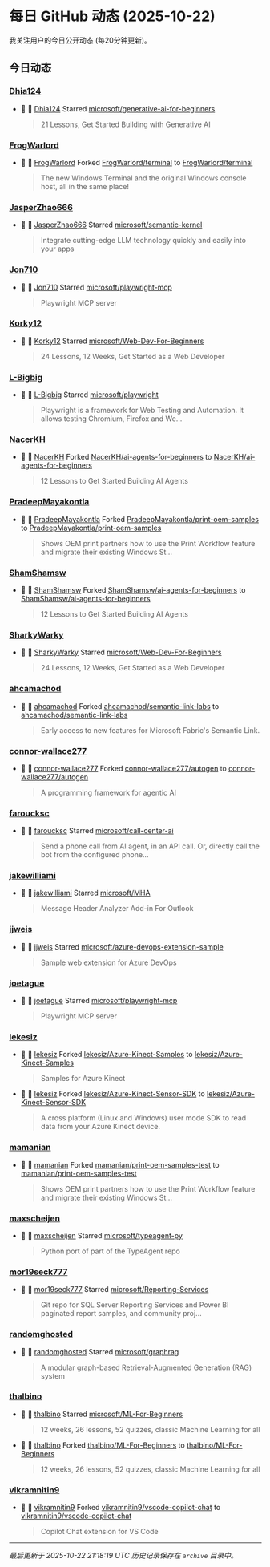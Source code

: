 # 每日 GitHub 动态 (2025-10-22)

我关注用户的今日公开动态 (每20分钟更新)。

## 今日动态

### [Dhia124](https://github.com/Dhia124)
- 🌟 👤 [Dhia124](https://github.com/Dhia124) Starred [microsoft/generative-ai-for-beginners](https://github.com/microsoft/generative-ai-for-beginners)
  > 21 Lessons, Get Started Building with Generative AI 

### [FrogWarlord](https://github.com/FrogWarlord)
- 🍴 👤 [FrogWarlord](https://github.com/FrogWarlord) Forked [FrogWarlord/terminal](https://github.com/FrogWarlord/terminal) to [FrogWarlord/terminal](https://github.com/FrogWarlord/terminal)
  > The new Windows Terminal and the original Windows console host, all in the same place!

### [JasperZhao666](https://github.com/JasperZhao666)
- 🌟 👤 [JasperZhao666](https://github.com/JasperZhao666) Starred [microsoft/semantic-kernel](https://github.com/microsoft/semantic-kernel)
  > Integrate cutting-edge LLM technology quickly and easily into your apps

### [Jon710](https://github.com/Jon710)
- 🌟 👤 [Jon710](https://github.com/Jon710) Starred [microsoft/playwright-mcp](https://github.com/microsoft/playwright-mcp)
  > Playwright MCP server

### [Korky12](https://github.com/Korky12)
- 🌟 👤 [Korky12](https://github.com/Korky12) Starred [microsoft/Web-Dev-For-Beginners](https://github.com/microsoft/Web-Dev-For-Beginners)
  > 24 Lessons, 12 Weeks, Get Started as a Web Developer

### [L-Bigbig](https://github.com/L-Bigbig)
- 🌟 👤 [L-Bigbig](https://github.com/L-Bigbig) Starred [microsoft/playwright](https://github.com/microsoft/playwright)
  > Playwright is a framework for Web Testing and Automation. It allows testing Chromium, Firefox and We...

### [NacerKH](https://github.com/NacerKH)
- 🍴 👤 [NacerKH](https://github.com/NacerKH) Forked [NacerKH/ai-agents-for-beginners](https://github.com/NacerKH/ai-agents-for-beginners) to [NacerKH/ai-agents-for-beginners](https://github.com/NacerKH/ai-agents-for-beginners)
  > 12 Lessons to Get Started Building AI Agents

### [PradeepMayakontla](https://github.com/PradeepMayakontla)
- 🍴 👤 [PradeepMayakontla](https://github.com/PradeepMayakontla) Forked [PradeepMayakontla/print-oem-samples](https://github.com/PradeepMayakontla/print-oem-samples) to [PradeepMayakontla/print-oem-samples](https://github.com/PradeepMayakontla/print-oem-samples)
  > Shows OEM print partners how to use the Print Workflow feature and migrate their existing Windows St...

### [ShamShamsw](https://github.com/ShamShamsw)
- 🍴 👤 [ShamShamsw](https://github.com/ShamShamsw) Forked [ShamShamsw/ai-agents-for-beginners](https://github.com/ShamShamsw/ai-agents-for-beginners) to [ShamShamsw/ai-agents-for-beginners](https://github.com/ShamShamsw/ai-agents-for-beginners)
  > 12 Lessons to Get Started Building AI Agents

### [SharkyWarky](https://github.com/SharkyWarky)
- 🌟 👤 [SharkyWarky](https://github.com/SharkyWarky) Starred [microsoft/Web-Dev-For-Beginners](https://github.com/microsoft/Web-Dev-For-Beginners)
  > 24 Lessons, 12 Weeks, Get Started as a Web Developer

### [ahcamachod](https://github.com/ahcamachod)
- 🍴 👤 [ahcamachod](https://github.com/ahcamachod) Forked [ahcamachod/semantic-link-labs](https://github.com/ahcamachod/semantic-link-labs) to [ahcamachod/semantic-link-labs](https://github.com/ahcamachod/semantic-link-labs)
  > Early access to new features for Microsoft Fabric's Semantic Link.

### [connor-wallace277](https://github.com/connor-wallace277)
- 🍴 👤 [connor-wallace277](https://github.com/connor-wallace277) Forked [connor-wallace277/autogen](https://github.com/connor-wallace277/autogen) to [connor-wallace277/autogen](https://github.com/connor-wallace277/autogen)
  > A programming framework for agentic AI

### [faroucksc](https://github.com/faroucksc)
- 🌟 👤 [faroucksc](https://github.com/faroucksc) Starred [microsoft/call-center-ai](https://github.com/microsoft/call-center-ai)
  > Send a phone call from AI agent, in an API call. Or, directly call the bot from the configured phone...

### [jakewilliami](https://github.com/jakewilliami)
- 🌟 👤 [jakewilliami](https://github.com/jakewilliami) Starred [microsoft/MHA](https://github.com/microsoft/MHA)
  > Message Header Analyzer Add-in For Outlook

### [jjweis](https://github.com/jjweis)
- 🌟 👤 [jjweis](https://github.com/jjweis) Starred [microsoft/azure-devops-extension-sample](https://github.com/microsoft/azure-devops-extension-sample)
  > Sample web extension for Azure DevOps

### [joetague](https://github.com/joetague)
- 🌟 👤 [joetague](https://github.com/joetague) Starred [microsoft/playwright-mcp](https://github.com/microsoft/playwright-mcp)
  > Playwright MCP server

### [lekesiz](https://github.com/lekesiz)
- 🍴 👤 [lekesiz](https://github.com/lekesiz) Forked [lekesiz/Azure-Kinect-Samples](https://github.com/lekesiz/Azure-Kinect-Samples) to [lekesiz/Azure-Kinect-Samples](https://github.com/lekesiz/Azure-Kinect-Samples)
  > Samples for Azure Kinect
- 🍴 👤 [lekesiz](https://github.com/lekesiz) Forked [lekesiz/Azure-Kinect-Sensor-SDK](https://github.com/lekesiz/Azure-Kinect-Sensor-SDK) to [lekesiz/Azure-Kinect-Sensor-SDK](https://github.com/lekesiz/Azure-Kinect-Sensor-SDK)
  > A cross platform (Linux and Windows) user mode SDK to read data from your Azure Kinect device.

### [mamanian](https://github.com/mamanian)
- 🍴 👤 [mamanian](https://github.com/mamanian) Forked [mamanian/print-oem-samples-test](https://github.com/mamanian/print-oem-samples-test) to [mamanian/print-oem-samples-test](https://github.com/mamanian/print-oem-samples-test)
  > Shows OEM print partners how to use the Print Workflow feature and migrate their existing Windows St...

### [maxscheijen](https://github.com/maxscheijen)
- 🌟 👤 [maxscheijen](https://github.com/maxscheijen) Starred [microsoft/typeagent-py](https://github.com/microsoft/typeagent-py)
  > Python port of part of the TypeAgent repo

### [mor19seck777](https://github.com/mor19seck777)
- 🌟 👤 [mor19seck777](https://github.com/mor19seck777) Starred [microsoft/Reporting-Services](https://github.com/microsoft/Reporting-Services)
  > Git repo for SQL Server Reporting Services and Power BI paginated report samples, and community proj...

### [randomghosted](https://github.com/randomghosted)
- 🌟 👤 [randomghosted](https://github.com/randomghosted) Starred [microsoft/graphrag](https://github.com/microsoft/graphrag)
  > A modular graph-based Retrieval-Augmented Generation (RAG) system

### [thalbino](https://github.com/thalbino)
- 🌟 👤 [thalbino](https://github.com/thalbino) Starred [microsoft/ML-For-Beginners](https://github.com/microsoft/ML-For-Beginners)
  > 12 weeks, 26 lessons, 52 quizzes, classic Machine Learning for all
- 🍴 👤 [thalbino](https://github.com/thalbino) Forked [thalbino/ML-For-Beginners](https://github.com/thalbino/ML-For-Beginners) to [thalbino/ML-For-Beginners](https://github.com/thalbino/ML-For-Beginners)
  > 12 weeks, 26 lessons, 52 quizzes, classic Machine Learning for all

### [vikramnitin9](https://github.com/vikramnitin9)
- 🍴 👤 [vikramnitin9](https://github.com/vikramnitin9) Forked [vikramnitin9/vscode-copilot-chat](https://github.com/vikramnitin9/vscode-copilot-chat) to [vikramnitin9/vscode-copilot-chat](https://github.com/vikramnitin9/vscode-copilot-chat)
  > Copilot Chat extension for VS Code


---
*最后更新于 2025-10-22 21:18:19 UTC*
*历史记录保存在 `archive` 目录中。*
